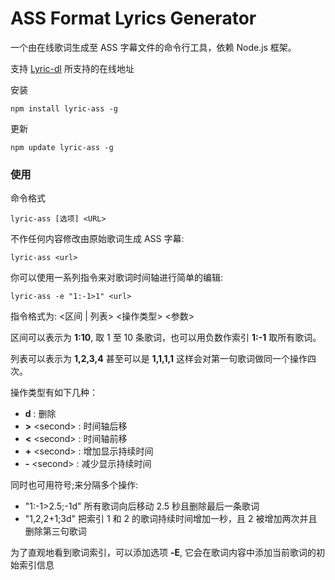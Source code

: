 # ASS Format Lyrics Generator

一个由在线歌词生成至 ASS 字幕文件的命令行工具，依赖 Node.js 框架。

支持 [Lyric-dl](https://github.com/frimin/lyric-dl) 所支持的在线地址

安装

	npm install lyric-ass -g

更新

	npm update lyric-ass -g

### 使用

命令格式

	lyric-ass [选项] <URL>

不作任何内容修改由原始歌词生成 ASS 字幕:

	lyric-ass <url>
	
你可以使用一系列指令来对歌词时间轴进行简单的编辑:

	lyric-ass -e "1:-1>1" <url>
	
指令格式为: <区间 | 列表> <操作类型> <参数>

区间可以表示为 **1:10**, 取 1 至 10 条歌词，也可以用负数作索引 **1:-1** 取所有歌词。

列表可以表示为 **1,2,3,4** 甚至可以是 **1,1,1,1** 这样会对第一句歌词做同一个操作四次。

操作类型有如下几种：

  * **d** : 删除
  * **>** \<second\> : 时间轴后移
  * **<** \<second\> : 时间轴前移
  * **+** \<second\> : 增加显示持续时间
  * **-** \<second\> : 减少显示持续时间

同时也可用符号;来分隔多个操作:

  * "1:-1>2.5;-1d" 所有歌词向后移动 2.5 秒且删除最后一条歌词
  * "1,2,2+1;3d" 把索引 1 和 2 的歌词持续时间增加一秒，且 2 被增加两次并且删除第三句歌词

为了直观地看到歌词索引，可以添加选项 **-E**, 它会在歌词内容中添加当前歌词的初始索引信息